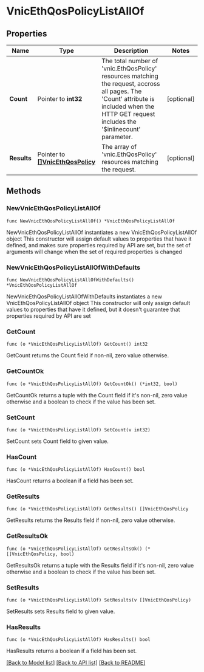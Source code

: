 # VnicEthQosPolicyListAllOf

## Properties

Name | Type | Description | Notes
------------ | ------------- | ------------- | -------------
**Count** | Pointer to **int32** | The total number of &#39;vnic.EthQosPolicy&#39; resources matching the request, accross all pages. The &#39;Count&#39; attribute is included when the HTTP GET request includes the &#39;$inlinecount&#39; parameter. | [optional] 
**Results** | Pointer to [**[]VnicEthQosPolicy**](vnic.EthQosPolicy.md) | The array of &#39;vnic.EthQosPolicy&#39; resources matching the request. | [optional] 

## Methods

### NewVnicEthQosPolicyListAllOf

`func NewVnicEthQosPolicyListAllOf() *VnicEthQosPolicyListAllOf`

NewVnicEthQosPolicyListAllOf instantiates a new VnicEthQosPolicyListAllOf object
This constructor will assign default values to properties that have it defined,
and makes sure properties required by API are set, but the set of arguments
will change when the set of required properties is changed

### NewVnicEthQosPolicyListAllOfWithDefaults

`func NewVnicEthQosPolicyListAllOfWithDefaults() *VnicEthQosPolicyListAllOf`

NewVnicEthQosPolicyListAllOfWithDefaults instantiates a new VnicEthQosPolicyListAllOf object
This constructor will only assign default values to properties that have it defined,
but it doesn't guarantee that properties required by API are set

### GetCount

`func (o *VnicEthQosPolicyListAllOf) GetCount() int32`

GetCount returns the Count field if non-nil, zero value otherwise.

### GetCountOk

`func (o *VnicEthQosPolicyListAllOf) GetCountOk() (*int32, bool)`

GetCountOk returns a tuple with the Count field if it's non-nil, zero value otherwise
and a boolean to check if the value has been set.

### SetCount

`func (o *VnicEthQosPolicyListAllOf) SetCount(v int32)`

SetCount sets Count field to given value.

### HasCount

`func (o *VnicEthQosPolicyListAllOf) HasCount() bool`

HasCount returns a boolean if a field has been set.

### GetResults

`func (o *VnicEthQosPolicyListAllOf) GetResults() []VnicEthQosPolicy`

GetResults returns the Results field if non-nil, zero value otherwise.

### GetResultsOk

`func (o *VnicEthQosPolicyListAllOf) GetResultsOk() (*[]VnicEthQosPolicy, bool)`

GetResultsOk returns a tuple with the Results field if it's non-nil, zero value otherwise
and a boolean to check if the value has been set.

### SetResults

`func (o *VnicEthQosPolicyListAllOf) SetResults(v []VnicEthQosPolicy)`

SetResults sets Results field to given value.

### HasResults

`func (o *VnicEthQosPolicyListAllOf) HasResults() bool`

HasResults returns a boolean if a field has been set.


[[Back to Model list]](../README.md#documentation-for-models) [[Back to API list]](../README.md#documentation-for-api-endpoints) [[Back to README]](../README.md)



